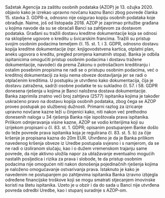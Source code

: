 Sažetak
Agencija za zaštitu osobnih podataka (AZOP) je 13. ožujka 2020. objavio kako je izrekao upravno novčanu kaznu Banci zbog povrede članka 15. stavka 3. GDPR-a, odnosno nije osigurao kopiju osobnih podataka koje obrađuje.
Naime, još od listopada 2018. AZOP je zaprimao pritužbe građana u kojima navode da su se obraćali Banci sa zahtjevom za dostavom podataka. Građani su tražili dostavu kreditne dokumentacije koja se odnosi na sklopljene ugovore o kreditu u švicarskim francima. Tražili su pristup svojim osobnim podacima temeljem čl. 15. st. 1. i 3. GDPR, odnosno dostavu kopija kreditne dokumentacije (npr. knjigovodstvena kartica, otplatni plan, aneks ugovora o kreditu, pregled promjena kamatnih stopa).
Banka je odbila ispitanicima omogućiti pristup osobnim podacima i dostavu tražene dokumentacije, navodeći da prema Zakonu o potrošačkom kreditiranju i ostalim posebnim propisima ne radi se o pristupu osobnim podacima, već o kreditnoj dokumentaciji za koju nema obveze dostavljanja jer se radi o otplaćenim kreditima.
U postupku je utvrđeno kako  dokumentacija, čija je dostavu zatražena, sadrži osobne podatke te su sukladno čl. 57. i 58. GDPR donesena rješenja u kojima je Banci naložena dostava dokumentacije.
Banka zaprimila znatno veći broj zahtjeva (2577) ispitanika kojima je također uskraćeno  pravo na dostavu kopija osobnih podataka, zbog čega se AZOP proveo postupak po službenoj dužnosti.
Primarni razlog za izricanje upravno novčane kazne leži u činjenici kako, niti nakon već prethodno donesenih naloga u 34 rješenja Banka nije ispoštovala prava ispitanika.
Prilikom odmjeravanja visine kazne, AZOP se vodio kriterijima  koji su izrijekom propisani u čl. 83.  st. 1. GDPR; opisanim postupanjem Banke došlo do teže povrede prava ispitanika koja je regulirana čl. 83. st. 5. b) za čije kršenje je propisana kazna do 20m EUR.
Utvrđeno je da je Banka prilikom navedenog kršenja obveze iz Uredbe postupala svjesno i s namjerom, da se ne radi o izoliranom slučaju, kao i o dužem vremenskom trajanju same povrede, da nije  aktivno uložila napor za ublažavanje eventualno mogućih nastalih posljedica i rizika za prava i slobode, te da pristup osobnim podacima nije omogućen niti nakon donošenja pojedinačnih rješenja kojima je  naloženo omogućavanje ostvarivanja prava. Istaknuto je kako je navedenim ne postupanjem po zahtjevima ispitanika Banka izravno izbjegla određene financijske troškove koji se mogu smatrati stjecanjem imovinske koristi na štetu ispitanika. Uzeto je u obzir i da do sada u Banci nije utvrđena povreda odredbi Uredbe, kao i stupanj suradnje s AZOP-om.
